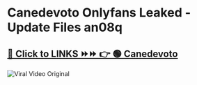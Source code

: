 
 # Canedevoto Onlyfans Leaked - Update Files an08q

## <h2><a href="https://clipsfans.com/Canedevoto&ref=git">🔗 Click to LINKS ⏩⏩ 👉 🟢 Canedevoto </a></h2>

<a href="https://clipsfans.com/Canedevoto&ref=git" rel="nofollow" data-target="animated-image.originalLink"><img src="https://i.ibb.co.com/xMMVF88/686577567.gif" alt="Viral Video Original" style="max-width: 100%; display: inline-block;" data-target="animated-image.originalImage"></a>

